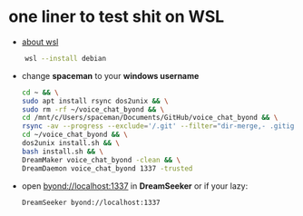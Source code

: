# one liner to test shit on WSL

* [about wsl](https://learn.microsoft.com/en-us/windows/wsl/install)

```bash
    wsl --install debian
```

* change **spaceman** to your **windows username**

    ```bash
    cd ~ && \
    sudo apt install rsync dos2unix && \
    sudo rm -rf ~/voice_chat_byond && \
    cd /mnt/c/Users/spaceman/Documents/GitHub/voice_chat_byond && \
    rsync -av --progress --exclude='/.git' --filter="dir-merge,- .gitignore" ./ /home/a/voice_chat_byond/ &&\
    cd ~/voice_chat_byond && \
    dos2unix install.sh && \
    bash install.sh && \
    DreamMaker voice_chat_byond -clean && \
    DreamDaemon voice_chat_byond 1337 -trusted
    ```

* open [byond://localhost:1337](byond://localhost:1337) in **DreamSeeker** or if your lazy:

    ```bash
    DreamSeeker byond://localhost:1337
    ```
